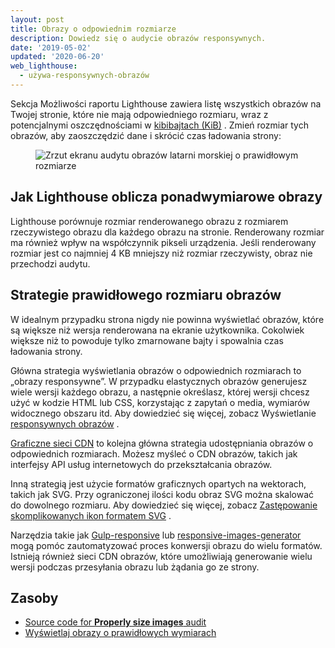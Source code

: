 ```yaml
---
layout: post
title: Obrazy o odpowiednim rozmiarze
description: Dowiedz się o audycie obrazów responsywnych.
date: '2019-05-02'
updated: '2020-06-20'
web_lighthouse:
  - używa-responsywnych-obrazów
---
```


Sekcja Możliwości raportu Lighthouse zawiera listę wszystkich obrazów na Twojej stronie, które nie mają odpowiedniego rozmiaru, wraz z potencjalnymi oszczędnościami w [kibibajtach (KiB)](https://en.wikipedia.org/wiki/Kibibyte) . Zmień rozmiar tych obrazów, aby zaoszczędzić dane i skrócić czas ładowania strony:

<figure class="w-figure"><img class="w-screenshot" src="uses-responsive-images.png" alt="Zrzut ekranu audytu obrazów latarni morskiej o prawidłowym rozmiarze"></figure>

## Jak Lighthouse oblicza ponadwymiarowe obrazy

Lighthouse porównuje rozmiar renderowanego obrazu z rozmiarem rzeczywistego obrazu dla każdego obrazu na stronie. Renderowany rozmiar ma również wpływ na współczynnik pikseli urządzenia. Jeśli renderowany rozmiar jest co najmniej 4 KB mniejszy niż rozmiar rzeczywisty, obraz nie przechodzi audytu.

## Strategie prawidłowego rozmiaru obrazów

W idealnym przypadku strona nigdy nie powinna wyświetlać obrazów, które są większe niż wersja renderowana na ekranie użytkownika. Cokolwiek większe niż to powoduje tylko zmarnowane bajty i spowalnia czas ładowania strony.

Główna strategia wyświetlania obrazów o odpowiednich rozmiarach to „obrazy responsywne”. W przypadku elastycznych obrazów generujesz wiele wersji każdego obrazu, a następnie określasz, której wersji chcesz użyć w kodzie HTML lub CSS, korzystając z zapytań o media, wymiarów widocznego obszaru itd. Aby dowiedzieć się więcej, zobacz Wyświetlanie [responsywnych obrazów](/serve-responsive-images) .

[Graficzne sieci CDN](/image-cdns/) to kolejna główna strategia udostępniania obrazów o odpowiednich rozmiarach. Możesz myśleć o CDN obrazów, takich jak interfejsy API usług internetowych do przekształcania obrazów.

Inną strategią jest użycie formatów graficznych opartych na wektorach, takich jak SVG. Przy ograniczonej ilości kodu obraz SVG można skalować do dowolnego rozmiaru. Aby dowiedzieć się więcej, zobacz [Zastępowanie skomplikowanych ikon formatem SVG](https://developers.google.com/web/fundamentals/design-and-ux/responsive/images#replace_complex_icons_with_svg) .

Narzędzia takie jak [Gulp-responsive](https://www.npmjs.com/package/gulp-responsive) lub [responsive-images-generator](https://www.npmjs.com/package/responsive-images-generator) mogą pomóc zautomatyzować proces konwersji obrazu do wielu formatów. Istnieją również sieci CDN obrazów, które umożliwiają generowanie wielu wersji podczas przesyłania obrazu lub żądania go ze strony.

## Zasoby

- [Source code for **Properly size images** audit](https://github.com/GoogleChrome/lighthouse/blob/master/lighthouse-core/audits/byte-efficiency/uses-responsive-images.js)
- [Wyświetlaj obrazy o prawidłowych wymiarach](/serve-images-with-correct-dimensions)
